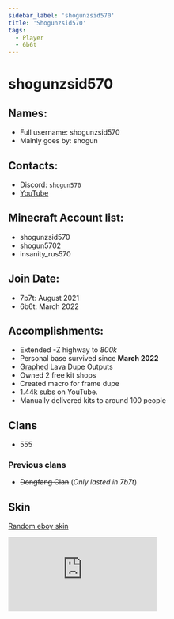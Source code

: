 ```yaml
---
sidebar_label: 'shogunzsid570'
title: 'Shogunzsid570'
tags:
  - Player
  - 6b6t
---
```


# shogunzsid570

## Names:
* Full username: shogunzsid570
* Mainly goes by: shogun

## Contacts:
* Discord: `shogun570`
* [YouTube](https://www.youtube.com/@sh0gun570/)

## Minecraft Account list:
* shogunzsid570
* shogun5702
* insanity_rus570

## Join Date:
* 7b7t: August 2021 
* 6b6t: March 2022

## Accomplishments:
- Extended -Z highway to _800k_
- Personal base survived since **March 2022**
- [Graphed](https://www.desmos.com/calculator/ckmbou4lng) Lava Dupe Outputs
- Owned 2 free kit shops
- Created macro for frame dupe
- 1.44k subs on YouTube.
- Manually delivered kits to around 100 people

## Clans
- 555

### Previous clans
- ~~Dongfang Clan~~ (*Only lasted in 7b7t*)

## Skin
[Random eboy skin](https://tlauncher.org/skin.php?username=21253015&mode=1&update=0&)

![Skin](https://tlauncher.org/skin.php?username=21253015&mode=2&update=0&)